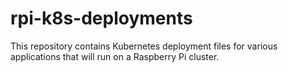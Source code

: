 # rpi-k8s-deployments

This repository contains Kubernetes deployment files for various applications that will run on a Raspberry Pi cluster.

